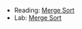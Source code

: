 * Reading: [Merge Sort](../readings/merge-sort-reading.html)
* Lab: [Merge Sort](../labs/merge-sort-lab.html)

